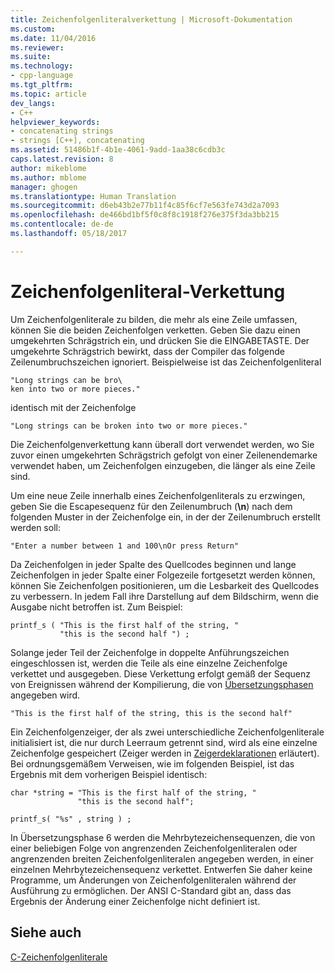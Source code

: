 ```yaml
---
title: Zeichenfolgenliteralverkettung | Microsoft-Dokumentation
ms.custom: 
ms.date: 11/04/2016
ms.reviewer: 
ms.suite: 
ms.technology:
- cpp-language
ms.tgt_pltfrm: 
ms.topic: article
dev_langs:
- C++
helpviewer_keywords:
- concatenating strings
- strings [C++], concatenating
ms.assetid: 51486b1f-4b1e-4061-9add-1aa38c6cdb3c
caps.latest.revision: 8
author: mikeblome
ms.author: mblome
manager: ghogen
ms.translationtype: Human Translation
ms.sourcegitcommit: d6eb43b2e77b11f4c85f6cf7e563fe743d2a7093
ms.openlocfilehash: de466bd1bf5f0c8f8c1918f276e375f3da3bb215
ms.contentlocale: de-de
ms.lasthandoff: 05/18/2017

---
```

# <a name="string-literal-concatenation"></a>Zeichenfolgenliteral-Verkettung
Um Zeichenfolgenliterale zu bilden, die mehr als eine Zeile umfassen, können Sie die beiden Zeichenfolgen verketten. Geben Sie dazu einen umgekehrten Schrägstrich ein, und drücken Sie die EINGABETASTE. Der umgekehrte Schrägstrich bewirkt, dass der Compiler das folgende Zeilenumbruchszeichen ignoriert. Beispielweise ist das Zeichenfolgenliteral  
  
```  
"Long strings can be bro\  
ken into two or more pieces."  
```  
  
 identisch mit der Zeichenfolge  
  
```  
"Long strings can be broken into two or more pieces."  
```  
  
 Die Zeichenfolgenverkettung kann überall dort verwendet werden, wo Sie zuvor einen umgekehrten Schrägstrich gefolgt von einer Zeilenendemarke verwendet haben, um Zeichenfolgen einzugeben, die länger als eine Zeile sind.  
  
 Um eine neue Zeile innerhalb eines Zeichenfolgenliterals zu erzwingen, geben Sie die Escapesequenz für den Zeilenumbruch (**\n**) nach dem folgenden Muster in der Zeichenfolge ein, in der der Zeilenumbruch erstellt werden soll:  
  
```  
"Enter a number between 1 and 100\nOr press Return"  
```  
  
 Da Zeichenfolgen in jeder Spalte des Quellcodes beginnen und lange Zeichenfolgen in jeder Spalte einer Folgezeile fortgesetzt werden können, können Sie Zeichenfolgen positionieren, um die Lesbarkeit des Quellcodes zu verbessern. In jedem Fall ihre Darstellung auf dem Bildschirm, wenn die Ausgabe nicht betroffen ist. Zum Beispiel:  
  
```  
printf_s ( "This is the first half of the string, "  
           "this is the second half ") ;  
```  
  
 Solange jeder Teil der Zeichenfolge in doppelte Anführungszeichen eingeschlossen ist, werden die Teile als eine einzelne Zeichenfolge verkettet und ausgegeben. Diese Verkettung erfolgt gemäß der Sequenz von Ereignissen während der Kompilierung, die von [Übersetzungsphasen](../preprocessor/phases-of-translation.md) angegeben wird.  
  
```  
"This is the first half of the string, this is the second half"  
```  
  
 Ein Zeichenfolgenzeiger, der als zwei unterschiedliche Zeichenfolgenliterale initialisiert ist, die nur durch Leerraum getrennt sind, wird als eine einzelne Zeichenfolge gespeichert (Zeiger werden in [Zeigerdeklarationen](../c-language/pointer-declarations.md) erläutert). Bei ordnungsgemäßem Verweisen, wie im folgenden Beispiel, ist das Ergebnis mit dem vorherigen Beispiel identisch:  
  
```  
char *string = "This is the first half of the string, "  
               "this is the second half";  
  
printf_s( "%s" , string ) ;  
```  
  
 In Übersetzungsphase 6 werden die Mehrbytezeichensequenzen, die von einer beliebigen Folge von angrenzenden Zeichenfolgenliteralen oder angrenzenden breiten Zeichenfolgenliteralen angegeben werden, in einer einzelnen Mehrbytezeichensequenz verkettet. Entwerfen Sie daher keine Programme, um Änderungen von Zeichenfolgenliteralen während der Ausführung zu ermöglichen. Der ANSI C-Standard gibt an, dass das Ergebnis der Änderung einer Zeichenfolge nicht definiert ist.  
  
## <a name="see-also"></a>Siehe auch  
 [C-Zeichenfolgenliterale](../c-language/c-string-literals.md)
